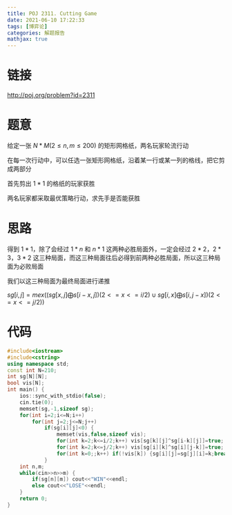 ```yaml
---
title: POJ 2311. Cutting Game
date: 2021-06-10 17:22:33
tags: [博弈论]
categories: 解题报告
mathjax: true
---
```


# 链接

<http://poj.org/problem?id=2311>

# 题意

给定一张 $N*M(2 \le n,m \le 200)$ 的矩形网格纸，两名玩家轮流行动

在每一次行动中，可以任选一张矩形网格纸，沿着某一行或某一列的格线，把它剪成两部分

首先剪出 $1*1$ 的格纸的玩家获胜

两名玩家都采取最优策略行动，求先手是否能获胜

<!--more-->

# 思路

得到 $1*1$，除了会经过 $1*n$ 和 $n*1$ 这两种必胜局面外，一定会经过 $2*2$，$2*3$，$3*2$ 这三种局面，而这三种局面往后必得到前两种必胜局面，所以这三种局面为必败局面

我们以这三种局面为最终局面进行递推

$sg[i,j]=mex((sg[x,j] \bigoplus s[i-x,j])(2<=x<=i/2)\cup sg[i,x]\bigoplus s[i,j-x])(2<=x<=j/2))$

# 代码

```cpp
#include<iostream>
#include<cstring>
using namespace std;
const int N=210;
int sg[N][N];
bool vis[N];
int main() {
    ios::sync_with_stdio(false);
    cin.tie(0);
    memset(sg,-1,sizeof sg);
    for(int i=2;i<=N;i++)
        for(int j=2;j<=N;j++)
            if(sg[i][j]<0) {
                memset(vis,false,sizeof vis);
                for(int k=2;k<=i/2;k++) vis[sg[k][j]^sg[i-k][j]]=true;
                for(int k=2;k<=j/2;k++) vis[sg[i][k]^sg[i][j-k]]=true;
                for(int k=0;;k++) if(!vis[k]) {sg[i][j]=sg[j][i]=k;break;}
            }
    int n,m;
    while(cin>>n>>m) {
        if(sg[n][m]) cout<<"WIN"<<endl;
        else cout<<"LOSE"<<endl;
    }
    return 0;
}
```